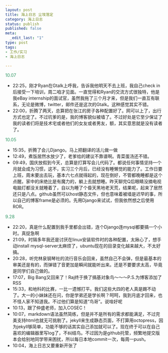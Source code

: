 ```yaml
---
layout: post
title: 海上日志 尘埃落定
category: 海上日志
status: publish
published: false
meta:
  _edit_last: "1"
type: post
tags:
- 工作/实习
- 海上日志

---
```

<span style="color: #339966">10.07</span>
<ul>
<li>22:25，刚才Ryan在Gtalk上呼我，告诉我他明天不去上班，我自己check in后接受一下培训，周二咱才见面。一直觉得和Ryan的交流方式很独特，他是我eBay internship的面试官，虽然我拖了三个月才来，但是我们一直互有联系，无论是微博，twitter，邮件还是这次的Gtalk。这种感觉其实不错。</li>
<li>22:00，折腾了两天，总算把在张江的房子各种配置好了。网可以上了，出行方式也定了。不过坑爹的是，我的博客貌似被墙了。不过好处是它至少保证了我的读者们将是技术宅或者他们的女友或者男友，额，其实意思就是没有读者了。</li>
</ul>
<span style="color: #339966">10.05</span>
<ul>
<li>15:35，折腾了会儿Django。马上把翻译的活儿做一做</li>
<li>12:49，煮饭居然水放少了，老爹给的建议不靠谱啊。青菜蛋汤还不错。</li>
<li>09:49，国庆放假到今天，总算是打算写会儿代码了。都说任何事情坚持一个月就会成为习惯，这不，实习三个月后，已经没有睡懒觉的能力了。工作日要上班，周末要出去玩，基本六七点就得起的，现在倒好，不管都晚睡都是这个点醒。家中的床绝比是有魔力的，躺上去就想睡。昨天聊完Q后眼睛没摘电视电脑灯都没关就睡着了，自以为睡了个昏天黑地老天荒，结果呢，起来了居然还只是八点。github虽然可以host静态文件，但也意味着被墙是迟早的事，所以自己的博客frame是必须的。先用Django来试试，但我依然想之后使用ROR。</li>
</ul>
<span style="color: #339966">9.28</span>
<ul>
<li>22:20，真是什么配置到我手里都会出错，连个Django连mysql都要搞一个小时。真捉急啊</li>
<li>21:09，时隔多年我还是讨厌在linux安装软件时的各种配置，太揪心了，想手动install mysql-server太麻烦了，ubuntu现在的目录变化越来越大，不太好搞。</li>
<li>20:28，听完林泉钢琴社的流行音乐会回来，虽然自己不会弹，但是最基本的审美还是有的，而弹错了音更加是瞬间就能听出来。还是不要要求太高，毕竟是同学们自己做的。</li>
<li>17:07，Big Bang又回来了！Raj终于换了搞基对象鸟～～～P.S.为博客添加了RSS</li>
<li>15:33，和地科的比赛，一比一遗憾打平。我们这些大四的老人真是踢不动了。大一的小妹妹还在问，你是学弟还是学长啊？呵呵，我到月底才回来，也不怪人家不知道我。不过他们算是知道“鸟哥”。说啥好呢</li>
<li>10:13，跟了仲盛老师，加入COSEC！</li>
<li>10:07，markdown语法虽然简练，但是并不是所有的需求都能满足，不过完美支持html也就无可挑剔了。jekyll来生成静态页面，不打算用octopress，因为jekyll够简单，功能不够的话其实自己添加就可以了。现在终于可以在自己喜欢的编辑器里写log了，不纠结鸟。不过因为是github托管，频繁地提交版本会给别地同学带来困扰，所以每日本地commit一次，每周一push。</li>
<li>10:04，海上日志又要重新开张了</li>
</ul>

